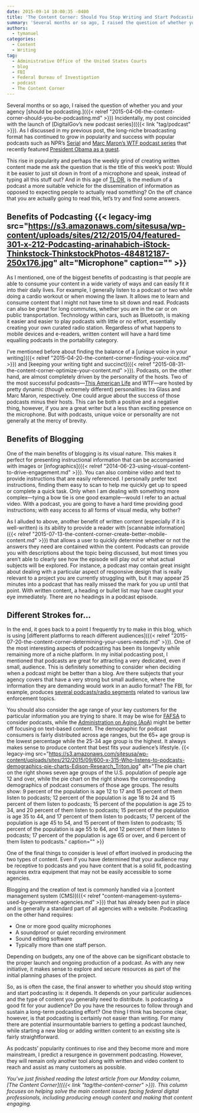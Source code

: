 ```yaml
---
date: 2015-09-14 10:00:35 -0400
title: 'The Content Corner: Should You Stop Writing and Start Podcasting?'
summary: 'Several months or so ago, I raised the question of whether you and your agency should be podcasting. Incidentally, my post coincided with the launch of DigitalGov&rsquo;s new podcast series. As I discussed in my previous post, the long-niche broadcasting format has continued to grow in popularity and success with popular podcasts such as NPR&rsquo;s Serial and'
authors:
  - tymanuel
categories:
  - Content
  - Writing
tag:
  - Administrative Office of the United States Courts
  - blog
  - FBI
  - Federal Bureau of Investigation
  - podcast
  - The Content Corner
---
```


Several months or so ago, I raised the question of whether you and your agency [should be podcasting.]({{< relref "2015-04-06-the-content-corner-should-you-be-podcasting.md" >}}) Incidentally, my post coincided with the launch of [DigitalGov’s new podcast series](({{< link "tag/podcast" >}}). As I discussed in my previous post, the long-niche broadcasting format has continued to grow in popularity and success with popular podcasts such as NPR’s [Serial](http://serialpodcast.org/) and [Marc Maron’s WTF podcast series](http://www.wtfpod.com/) that recently featured [President Obama as a guest](http://www.wtfpod.com/podcast/episodes/episode_613_-_president_barack_obama).

This rise in popularity and perhaps the weekly grind of creating written content made me ask the question that is the title of this week’s post: Would it be easier to just sit down in front of a microphone and speak, instead of typing all this stuff out? And in this age of [TL;DR](https://en.wikipedia.org/wiki/Wikipedia:Too_long;_didn%27t_read), is the medium of a podcast a more suitable vehicle for the dissemination of information as opposed to expecting people to actually read something? On the off chance that you are actually going to read this, let’s try and find some answers.

## Benefits of Podcasting {{< legacy-img src="https://s3.amazonaws.com/sitesusa/wp-content/uploads/sites/212/2015/04/featured-301-x-212-Podcasting-arinahabich-iStock-Thinkstock-ThinkstockPhotos-484812187-250x176.jpg" alt="Microphone" caption="" >}} 

As I mentioned, one of the biggest benefits of podcasting is that people are able to consume your content in a wide variety of ways and can easily fit it into their daily lives. For example, I generally listen to a podcast or two while doing a cardio workout or when mowing the lawn. It allows me to learn and consume content that I might not have time to sit down and read. Podcasts can also be great for long commutes, whether you are in the car or on public transportation. Technology within cars, such as Bluetooth, is making it easier and easier to play podcasts with little or no effort, essentially creating your own curated radio station. Regardless of what happens to mobile devices and e-readers, written content will have a hard time equalling podcasts in the portability category.

I’ve mentioned before about finding the balance of a [unique voice in your writing]({{< relref "2015-04-20-the-content-corner-finding-your-voice.md" >}}) and [keeping your writing tight and succinct]({{< relref "2015-08-31-the-content-corner-optimize-your-content.md" >}}). Podcasts, on the other hand, are almost completely driven by the personality of the hosts. Two of the most successful podcasts—[This American Life](http://www.thisamericanlife.org/) and WTF—are hosted by pretty dynamic (though extremely different) personalities: Ira Glass and Marc Maron, respectively. One could argue about the success of those podcasts minus their hosts. This can be both a positive and a negative thing, however, if you are a great writer but a less than exciting presence on the microphone. But with podcasts, unique voice or personality are not generally at the mercy of brevity.

## Benefits of Blogging

One of the main benefits of blogging is its visual nature. This makes it perfect for presenting instructional information that can be accompanied with images or [infographics]({{< relref "2014-06-23-using-visual-content-to-drive-engagement.md" >}}). You can also combine video and text to provide instructions that are easily referenced. I personally prefer text instructions, finding them easy to scan to help me quickly get up to speed or complete a quick task. Only when I am dealing with something more complex—tying a bow tie is one good example—would I refer to an actual video. With a podcast, you are going to have a hard time providing good instructions; with easy access to all forms of visual media, why bother?

As I alluded to above, another benefit of written content (especially if it is well-written) is its ability to provide a reader with [scannable information]({{< relref "2015-07-13-the-content-corner-create-better-mobile-content.md" >}}) that allows a user to quickly determine whether or not the answers they need are contained within the content. Podcasts can provide you with descriptions about the topic being discussed, but most times you aren’t able to clearly see how the episode will play out or what actual subjects will be explored. For instance, a podcast may contain great insight about dealing with a particular aspect of responsive design that is really relevant to a project you are currently struggling with, but it may appear 25 minutes into a podcast that has really missed the mark for you up until that point. With written content, a heading or bullet list may have caught your eye immediately. There are no headings in a podcast episode.

## Different Strokes for…

In the end, it goes back to a point I frequently try to make in this blog, which is using [different platforms to reach different audiences]({{< relref "2015-07-20-the-content-corner-determining-your-users-needs.md" >}}). One of the most interesting aspects of podcasting has been its longevity while remaining more of a niche platform. In my initial podcasting post, I mentioned that podcasts are great for attracting a very dedicated, even if small, audience. This is definitely something to consider when deciding when a podcast might be better than a blog. Are there subjects that your agency covers that have a very strong but small audience, where the information they are demanding would work in an audio format? The FBI, for example, produces [several podcasts/radio segments](https://www.fbi.gov/news/podcasts) related to various law enforcement topics.

You should also consider the age range of your key customers for the particular information you are trying to share. It may be wise for [FAFSA](http://fafsa.edu.gov) to consider podcasts, while the [Administration on Aging (AoA)](http://www.aoa.gov/) might be better off focusing on text-based content. The demographic for podcast consumers is fairly distributed across age ranges, but the 65+ age group is the lowest percentage while the 25-34 age group is the highest. It always makes sense to produce content that best fits your audience&#8217;s lifestyle. {{< legacy-img src="https://s3.amazonaws.com/sitesusa/wp-content/uploads/sites/212/2015/09/600-x-315-Who-listens-to-podcasts-demographics-pie-charts-Edison-Research_Triton.jpg" alt="The pie chart on the right shows seven age groups of the U.S. population of people age 12 and over, while the pie chart on the right shows the corresponding demographics of podcast consumers of those age groups. The results show: 9 percent of the population is age 12 to 17 and 15 percent of them listen to podcasts; 12 percent of the population is age 18 to 24 and 15 percent of them listen to podcasts; 15 percent of the population is age 25 to 34, and 20 percent of them listen to podcasts; 15 percent of the population is age 35 to 44, and 17 percent of them listen to podcasts; 17 percent of the population is age 45 to 54, and 15 percent of them listen to podcasts; 15 percent of the population is age 55 to 64, and 12 percent of them listen to podcasts; 17 percent of the population is age 65 or over, and 6 percent of them listen to podcasts." caption="" >}} 

One of the final things to consider is level of effort involved in producing the two types of content. Even if you have determined that your audience may be receptive to podcasts and you have content that is a solid fit, podcasting requires extra equipment that may not be easily accessible to some agencies.

Blogging and the creation of text is commonly handled via a [content management system (CMS)]({{< relref "content-management-systems-used-by-government-agencies.md" >}}) that has already been put in place and is generally a standard part of all agencies with a website. Podcasting on the other hand requires:

  * One or more good quality microphones
  * A soundproof or quiet recording environment
  * Sound editing software
  * Typically more than one staff person.

Depending on budgets, any one of the above can be significant obstacle to the proper launch and ongoing production of a podcast. As with any new initiative, it makes sense to explore and secure resources as part of the initial planning phases of the project.

So, as is often the case, the final answer to whether you should stop writing and start podcasting is: it depends. It depends on your particular audiences and the type of content you generally need to distribute. Is podcasting a good fit for your audience? Do you have the resources to follow through and sustain a long-term podcasting effort? One thing I think has become clear, however, is that podcasting is certainly not easier than writing. For many there are potential insurmountable barriers to getting a podcast launched, while starting a new blog or adding written content to an existing site is fairly straightforward.

As podcasts&#8217; popularity continues to rise and they become more and more mainstream, I predict a resurgence in government podcasting. However, they will remain only another tool along with written and video content to reach and assist as many customers as possible.

_You’ve just finished reading the latest article from our Monday column, [The Content Corner](({{< link "tag/the-content-corner" >}}). This column focuses on helping solve the main content issues facing federal digital professionals, including producing enough content and making that content engaging._